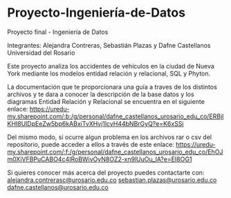# Proyecto-Ingeniería-de-Datos
Proyecto final - Ingeniería de Datos

Integrantes: Alejandra Contreras, Sebastián Plazas y Dafne Castellanos
Universidad del Rosario

Este proyecto analiza los accidentes de vehículos en la ciudad de Nueva York mediante los modelos entidad relación y relacional, SQL y Phyton.

La documentación que te proporcionara una guía a traves de los distintos archivos y te dara a conocer la descripción de la base datos y los diagramas Entidad Relación y Relacional se encuentra en el siguiente enlace: https://uredu-my.sharepoint.com/:b:/g/personal/dafne_castellanos_urosario_edu_co/ERBjlKHI8UlDpEeZw5bp6kABxiTvXHvj1lcvH44bNBrGyQ?e=K6xSSi

Del mismo modo, si ocurre algun problema en los archivos rar o csv del repositorio, puede acceder a ellos a través de este enlace: https://uredu-my.sharepoint.com/:f:/g/personal/dafne_castellanos_urosario_edu_co/EhOJm0XjVFBPuCABO4c4IRoBWivOyN8OZ2-xn9lUuOu_lA?e=EI8OG1

Si quieres conocer más acerca del proyecto puedes contactarte con: 
alejandra.contrerasc@urosario.edu.co 
sebastian.plazas@urosario.edu.co
dafne.castellanos@urosario.edu.co
